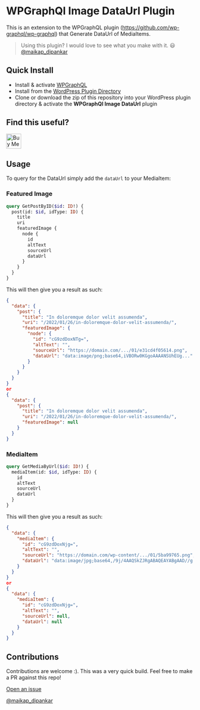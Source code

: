 # WPGraphQl Image DataUrl Plugin

This is an extension to the WPGraphQL plugin (https://github.com/wp-graphql/wp-graphql) that Generate DataUrl of MediaItems.

> Using this plugin? I would love to see what you make with it. 😃 [@maikap_dipankar](https://twitter.com/maikap_dipankar)

## Quick Install

- Install & activate [WPGraphQL](https://www.wpgraphql.com/)
- Install from the [WordPress Plugin Directory](https://wordpress.org/plugins/generate-wpgraphql-image-dataurl/)
- Clone or download the zip of this repository into your WordPress plugin directory & activate the **WPGraphQl Image DataUrl** plugin

## Find this useful?

<a href="https://www.buymeacoffee.com/dipankarmaikap" target="_blank"><img src="https://www.buymeacoffee.com/assets/img/custom_images/orange_img.png" alt="Buy Me A Coffee" style="height: 40px !important;width: auto !important;" ></a>

## Usage

To query for the DataUrl simply add the `dataUrl` to your MediaItem:

### Featured Image

```graphql
query GetPostByID($id: ID!) {
  post(id: $id, idType: ID) {
    title
    uri
    featuredImage {
      node {
        id
        altText
        sourceUrl
        dataUrl
      }
    }
  }
}
```
This will then give you a result as such:


```json
{
  "data": {
    "post": {
      "title": "In doloremque dolor velit assumenda",
      "uri": "/2022/01/26/in-doloremque-dolor-velit-assumenda/",
      "featuredImage": {
        "node": {
          "id": "cG9zdDoxNTg=",
          "altText": "",
          "sourceUrl": "https://domain.com/.../01/e31cd4f05614.png",
          "dataUrl": "data:image/png;base64,iVBORw0KGgoAAAANSUhEUg..."
        }
      }
    }
  }
}
or
{
  "data": {
    "post": {
      "title": "In doloremque dolor velit assumenda",
      "uri": "/2022/01/26/in-doloremque-dolor-velit-assumenda/",
      "featuredImage": null
    }
  }
}

```

### MediaItem

```graphql
query GetMediaByUrl($id: ID!) {
  mediaItem(id: $id, idType: ID) {
    id
    altText
    sourceUrl
    dataUrl
  }
}
```
This will then give you a result as such:

```json
{
  "data": {
    "mediaItem": {
      "id": "cG9zdDoxNjg=",
      "altText": "",
      "sourceUrl": "https://domain.com/wp-content/.../01/5ba99765.png",
      "dataUrl": "data:image/jpg;base64,/9j/4AAQSkZJRgABAQEAYABgAAD//g..."
    }
  }
}
or
{
  "data": {
    "mediaItem": {
      "id": "cG9zdDoxNjg=",
      "altText": "",
      "sourceUrl": null,
      "dataUrl": null
    }
  }
}
```

## Contributions

Contributions are welcome :). This was a very quick build.
Feel free to make a PR against this repo!

[Open an issue](https://github.com/dipankarmaikap/wp-graphql-image-dataurl/issues)

[@maikap_dipankar](https://twitter.com/maikap_dipankar)
